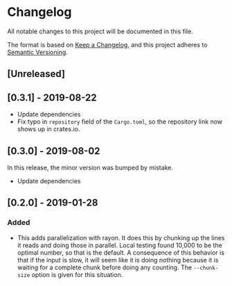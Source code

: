 # Changelog
All notable changes to this project will be documented in this file.

The format is based on [Keep a Changelog](https://keepachangelog.com/en/1.0.0/),
and this project adheres to [Semantic Versioning](https://semver.org/spec/v2.0.0.html).

## [Unreleased]

## [0.3.1] - 2019-08-22

* Update dependencies
* Fix typo in `repository` field of the `Cargo.toml`, so the repository link
  now shows up in crates.io.

## [0.3.0] - 2019-08-02

In this release, the minor version was bumped by mistake.

* Update dependencies

## [0.2.0] - 2019-01-28

### Added

* This adds parallelization with rayon. It does this by chunking up the lines
  it reads and doing those in parallel. Local testing found 10,000 to be the
  optimal number, so that is the default. A consequence of this behavior is
  that if the input is slow, it will seem like it is doing nothing because it
  is waiting for a complete chunk before doing any counting. The `--chunk-size`
  option is given for this situation.
